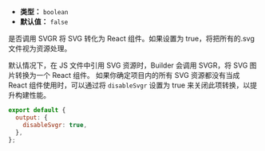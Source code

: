 - **类型：** `boolean`
- **默认值：** `false`

是否调用 SVGR 将 SVG 转化为 React 组件。如果设置为 true，将把所有的.svg 文件视为资源处理。

默认情况下，在 JS 文件中引用 SVG 资源时，Builder 会调用 SVGR，将 SVG 图片转换为一个 React 组件。
如果你确定项目内的所有 SVG 资源都没有当成 React 组件使用时，可以通过将 `disableSvgr` 设置为 true 来关闭此项转换，以提升构建性能。

```js
export default {
  output: {
    disableSvgr: true,
  },
};
```
